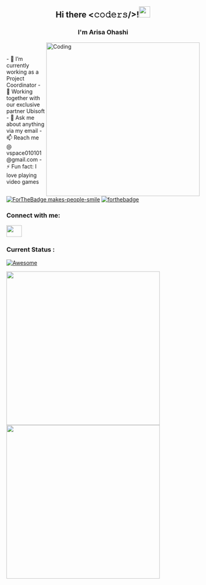 <h2 align="center">Hi there <𝚌𝚘𝚍𝚎𝚛𝚜/>!<img src="https://github.com/TheDudeThatCode/TheDudeThatCode/blob/master/Assets/Hi.gif" width="29px"></h2>
<h3 align="center">I'm Arisa Ohashi</h3> 

<p align="left"> <img align="right" alt="Coding" width="400" src="https://cdn.dribbble.com/users/2646423/screenshots/5507196/computer.gif"><br><br>
- 🔭 I’m currently working as a Project Coordinator
- 👯 Working together with our exclusive partner Ubisoft
- 💬 Ask me about anything via my email
- 📫 Reach me @ vspace010101@gmail.com
- ⚡ Fun fact: I love playing video games

[![ForTheBadge makes-people-smile](http://ForTheBadge.com/images/badges/makes-people-smile.svg)](http://ForTheBadge.com)
[![forthebadge](https://forthebadge.com/images/badges/built-with-love.svg)](https://forthebadge.com)


<h3 align="left">Connect with me:</h3>
<p align="left">
<a href="www.linkedin.com/in/arisaohashi" target="blank"><img align="center" src="https://cdn.jsdelivr.net/npm/simple-icons@3.0.1/icons/linkedin.svg" alt="" height="30" width="40" /></a>


<h3 align="left">Current Status :</h3>

[![Awesome](https://awesome.re/badge.svg)](https://awesome.re)

<p><img img align="left" width="400" src="https://github-readme-stats.vercel.app/api/top-langs/?username=VanillaSpace&layout=compact"/></p>
<p><img img align="left" width="400" src="https://github-readme-stats.vercel.app/api?username=VanillaSpace&show_icons=true&locale=en"/></p>

